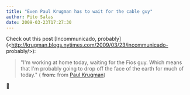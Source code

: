 ```yaml
---
title: "Even Paul Krugman has to wait for the cable guy"
author: Pito Salas
date: 2009-03-23T17:27:30
---
```




Check out this post [Incommunicado,
probably](<http://krugman.blogs.nytimes.com/2009/03/23/incommunicado-
probably/>):

> "I'm working at home today, waiting for the Fios guy. Which means that I'm
> probably going to drop off the face of the earth for much of today." (
> **from:** from [Paul Krugman](<http://krugman.blogs.nytimes.com/feed/>))

🙂


